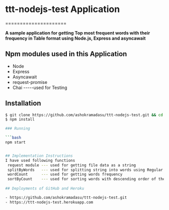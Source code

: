 # ttt-nodejs-test Application
=====================

**A sample application for getting Top most frequent words with their frequency in Table format using Node.js, Express and asyncawait**

## Npm modules used in this Application 
* Node 
* Express
* Asyncawait
* request-promise
* Chai           -----used for Testing


## Installation
```bash
$ git clone https://github.com/ashokramadasu/ttt-nodejs-test.git && cd ./ttt_nodejs_test/
$ npm install

### Running

```bash
npm start


## Implementation Instructions
I have used following functions 
 request module --- used for getting file data as a string              
 splitByWords   --- used for splitting string into words using Regular Expression
 wordCount      --- used for getting words frequency 
 sortByCount    --- used for sorting words with descending order of their frequency.
 
## Deployments of GitHub and Heroku

- https://github.com/ashokramadasu/ttt-nodejs-test.git
- https://ttt-nodejs-test.herokuapp.com

